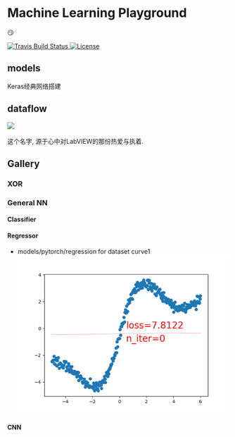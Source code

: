 # Machine Learning Playground
:smirk:
<p>
    <a href="https://travis-ci.org/SmirkCao/ML_Python">
        <img src="https://travis-ci.org/SmirkCao/ML_Python.svg?branch=dataflow" alt="Travis Build Status">
    </a>
		<a href="https://opensource.org/licenses/MIT" rel="nofollow">
        <img src="https://camo.githubusercontent.com/a2753323735099059bdc88b724534a1a6bd134ee/68747470733a2f2f696d672e736869656c64732e696f2f62616467652f4c6963656e73652d4d49542d627269676874677265656e2e737667" alt="License" data-canonical-src="https://img.shields.io/badge/License-MIT-brightgreen.svg" style="max-width:100%;">
    </a>
</p>

## models
Keras经典网络搭建
## dataflow
<p>
<a href="https://codecov.io/gh/SmirkCao/ML_Python">
  <img src="https://codecov.io/gh/SmirkCao/ML_Python/branch/dataflow/graph/badge.svg" />
</a>
</p>
这个名字, 源于心中对LabVIEW的那份热爱与执着. 

## Gallery
### XOR
### General NN
#### Classifier
#### Regressor
- models/pytorch/regression for dataset curve1
![](./assets/mlp_pytorch.gif)
#### CNN

